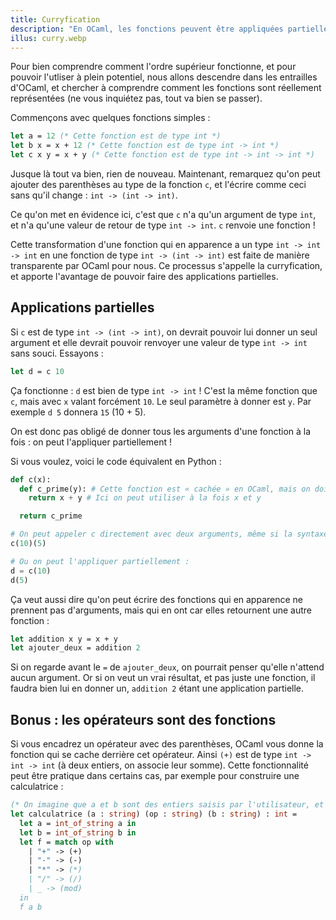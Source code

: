 ```yaml
---
title: Curryfication
description: "En OCaml, les fonctions peuvent être appliquées partiellement, on n'est pas obligé de donner tous les arguments d'un coup. Ce processus s'apelle la curryfication."
illus: curry.webp
---
```


Pour bien comprendre comment l'ordre supérieur fonctionne, et pour pouvoir l'utliser à plein potentiel,
nous allons descendre dans les entrailles d'OCaml, et chercher à comprendre comment les fonctions sont
réellement représentées (ne vous inquiétez pas, tout va bien se passer).

Commençons avec quelques fonctions simples :

```ocaml
let a = 12 (* Cette fonction est de type int *)
let b x = x + 12 (* Cette fonction est de type int -> int *)
let c x y = x + y (* Cette fonction est de type int -> int -> int *)
```

Jusque là tout va bien, rien de nouveau. Maintenant, remarquez qu'on peut ajouter des parenthèses
au type de la fonction `c`, et l'écrire comme ceci sans qu'il change : `int -> (int -> int)`.

Ce qu'on met en évidence ici, c'est que `c` n'a qu'un argument de type `int`, et n'a qu'une valeur de retour
de type `int -> int`. `c` renvoie une fonction !

Cette transformation d'une fonction qui en apparence a un type `int -> int -> int` en une fonction de type
`int -> (int -> int)` est faite de manière transparente par OCaml pour nous. Ce processus s'appelle la curryfication,
et apporte l'avantage de pouvoir faire des applications partielles.

## Applications partielles

Si `c` est de type `int -> (int -> int)`, on devrait pouvoir lui donner un seul argument et elle devrait pouvoir
renvoyer une valeur de type `int -> int` sans souci. Essayons :

```ocaml
let d = c 10
```

Ça fonctionne : `d` est bien de type `int -> int` ! C'est la même fonction que `c`, mais avec `x` valant
forcément `10`. Le seul paramètre à donner est `y`. Par exemple `d 5` donnera `15` (10 + 5).

On est donc pas obligé de donner tous les arguments d'une fonction à la fois : on peut l'appliquer partiellement !

Si vous voulez, voici le code équivalent en Python :

```python
def c(x):
  def c_prime(y): # Cette fonction est « cachée » en OCaml, mais on doit l'écrire à la main en Python
    return x + y # Ici on peut utiliser à la fois x et y

  return c_prime

# On peut appeler c directement avec deux arguments, même si la syntaxe de Python devient peu pratique :
c(10)(5)

# Ou on peut l'appliquer partiellement :
d = c(10)
d(5)
```

Ça veut aussi dire qu'on peut écrire des fonctions qui en apparence ne prennent pas d'arguments, mais qui
en ont car elles retournent une autre fonction :

```ocaml
let addition x y = x + y
let ajouter_deux = addition 2
```

Si on regarde avant le `=` de `ajouter_deux`, on pourrait penser qu'elle n'attend aucun argument.
Or si on veut un vrai résultat, et pas juste une fonction, il faudra bien lui en donner un,
`addition 2` étant une application partielle.

## Bonus : les opérateurs sont des fonctions

Si vous encadrez un opérateur avec des parenthèses, OCaml vous donne la fonction qui se cache derrière cet
opérateur. Ainsi `(+)` est de type `int -> int -> int` (à deux entiers, on associe leur somme). Cette fonctionnalité
peut être pratique dans certains cas, par exemple pour construire une calculatrice :

```ocaml
(* On imagine que a et b sont des entiers saisis par l'utilisateur, et op une opération *)
let calculatrice (a : string) (op : string) (b : string) : int =
  let a = int_of_string a in
  let b = int_of_string b in
  let f = match op with
    | "+" -> (+)
    | "-" -> (-)
    | "*" -> (*)
    | "/" -> (/)
    | _ -> (mod)
  in
  f a b
```

